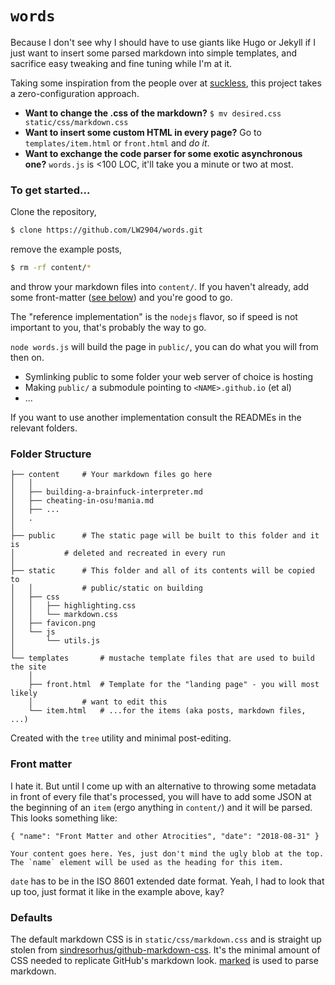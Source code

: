 # `words`

Because I don't see why I should have to use giants like Hugo or Jekyll if I just want to insert some parsed markdown into simple templates, and sacrifice easy tweaking and fine tuning while I'm at it.

Taking some inspiration from the people over at [suckless](https://suckless.org), this project takes a zero-configuration approach.

- __Want to change the .css of the markdown?__ `$ mv desired.css static/css/markdown.css`
- __Want to insert some custom HTML in every page?__ Go to `templates/item.html` or `front.html` and _do it_.
- __Want to exchange the code parser for some exotic asynchronous one?__ `words.js` is <100 LOC, it'll take you a minute or two at most.

### To get started...

Clone the repository, 
```bash
$ clone https://github.com/LW2904/words.git
```

remove the example posts,

```bash
$ rm -rf content/*
```

and throw your markdown files into `content/`. If you haven't already, add some front-matter ([see below](https://github.com/LW2904/words#front-matter)) and you're good to go.

The "reference implementation" is the `nodejs` flavor, so if speed is not important to you, that's probably the way to go.

`node words.js` will build the page in `public/`, you can do what you will from then on.

- Symlinking public to some folder your web server of choice is hosting
- Making `public/` a submodule pointing to `<NAME>.github.io` (et al)
- ...

If you want to use another implementation consult the READMEs in the relevant folders.

### Folder Structure

```
├── content		# Your markdown files go here
│   │
│   ├── building-a-brainfuck-interpreter.md
│   ├── cheating-in-osu!mania.md
│   ├── ...
│   .
│
├── public		# The static page will be built to this folder and it is
│ 			# deleted and recreated in every run
│
├── static		# This folder and all of its contents will be copied to
│   │			# public/static on building
│   ├── css
│   │   ├── highlighting.css
│   │   └── markdown.css
│   ├── favicon.png
│   └── js
│       └── utils.js
│
└── templates		# mustache template files that are used to build the site
    │
    ├── front.html	# Template for the "landing page" - you will most likely
    │			# want to edit this
    └── item.html	# ...for the items (aka posts, markdown files, ...)
```

Created with the `tree` utility and minimal post-editing.

### Front matter

I hate it. But until I come up with an alternative to throwing some metadata in front of every file that's processed, you will have to add some JSON at the beginning of an `item` (ergo anything in `content/`) and it will be parsed. This looks something like:

```
{ "name": "Front Matter and other Atrocities", "date": "2018-08-31" }

Your content goes here. Yes, just don't mind the ugly blob at the top. The `name` element will be used as the heading for this item.
```

`date` has to be in the ISO 8601 extended date format. Yeah, I had to look that up too, just format it like in the example above, kay?

### Defaults

The default markdown CSS is in `static/css/markdown.css` and is straight up stolen from [sindresorhus/github-markdown-css](https://github.com/sindresorhus/github-markdown-css). It's the minimal amount of CSS needed to replicate GitHub's markdown look. [marked](https://github.com/markedjs/marked) is used to parse markdown.

